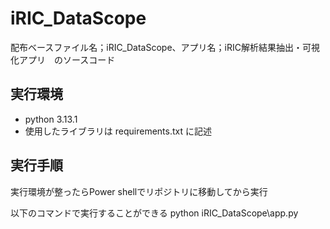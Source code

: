 # iRIC_DataScope 
配布ベースファイル名；iRIC_DataScope、アプリ名；iRIC解析結果抽出・可視化アプリ　のソースコード

## 実行環境
 - python 3.13.1
 - 使用したライブラリは requirements.txt に記述

## 実行手順
実行環境が整ったらPower shellでリポジトリに移動してから実行

以下のコマンドで実行することができる
python iRIC_DataScope\app.py 
